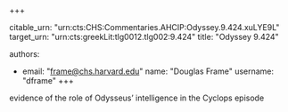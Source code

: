 +++


citable_urn: "urn:cts:CHS:Commentaries.AHCIP:Odyssey.9.424.xuLYE9L"
target_urn: "urn:cts:greekLit:tlg0012.tlg002:9.424"
title: "Odyssey 9.424"

authors:
- email: "frame@chs.harvard.edu"
  name: "Douglas Frame"
  username: "dframe"
+++

<p>evidence of the role of Odysseus’ intelligence in the Cyclops episode</p>